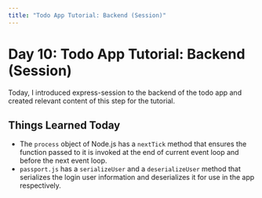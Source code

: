 ```yaml
---
title: "Todo App Tutorial: Backend (Session)"
---
```


# Day 10: Todo App Tutorial: Backend (Session)

Today, I introduced express-session to the backend of the todo app and created relevant content of this step for the tutorial.

## Things Learned Today

- The `process` object of Node.js has a `nextTick` method that ensures the function passed to it is invoked at the end of current event loop and before the next event loop.
- `passport.js` has a `serializeUser` and a `deserializeUser` method that serializes the login user information and deserializes it for use in the app respectively.